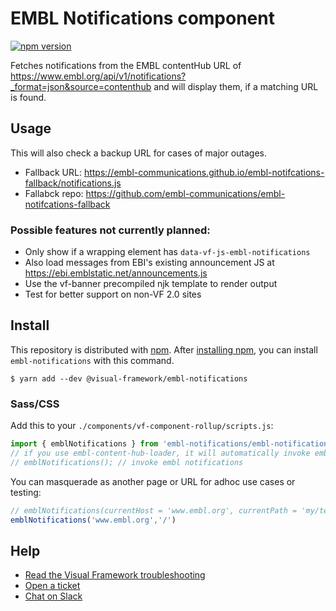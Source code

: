 # EMBL Notifications component

[![npm version](https://badge.fury.io/js/%40visual-framework%2Fembl-notifications.svg)](https://badge.fury.io/js/%40visual-framework%2Fembl-notifications)

Fetches notifications from the EMBL contentHub URL of https://www.embl.org/api/v1/notifications?_format=json&source=contenthub and will display them, if a matching URL is found.

## Usage

This will also check a backup URL for cases of major outages.

- Fallback URL: https://embl-communications.github.io/embl-notifcations-fallback/notifications.js
- Fallabck repo: https://github.com/embl-communications/embl-notifcations-fallback

### Possible features not currently planned:

- Only show if a wrapping element has `data-vf-js-embl-notifications`
- Also load messages from EBI's existing announcement JS at https://ebi.emblstatic.net/announcements.js
- Use the vf-banner precompiled njk template to render output
- Test for better support on non-VF 2.0 sites

## Install

This repository is distributed with [npm](https://www.npmjs.com/). After [installing npm](https://nodejs.org/), you can install `embl-notifications` with this command.

```
$ yarn add --dev @visual-framework/embl-notifications
```

### Sass/CSS

Add this to your `./components/vf-component-rollup/scripts.js`:

```js
import { emblNotifications } from 'embl-notifications/embl-notifications';
// if you use embl-content-hub-loader, it will automatically invoke emblNotifications
// emblNotifications(); // invoke embl notifications
```

You can masquerade as another page or URL for adhoc use cases or testing:

```js
// emblNotifications(currentHost = 'www.embl.org', currentPath = 'my/test/path`);
emblNotifications('www.embl.org','/')
```

## Help

- [Read the Visual Framework troubleshooting](https://stable.visual-framework.dev/troubleshooting/)
- [Open a ticket](https://github.com/visual-framework/vf-core/issues)
- [Chat on Slack](https://join.slack.com/t/visual-framework/shared_invite/enQtNDAxNzY0NDg4NTY0LWFhMjEwNGY3ZTk3NWYxNWVjOWQ1ZWE4YjViZmY1YjBkMDQxMTNlNjQ0N2ZiMTQ1ZTZiMGM4NjU5Y2E0MjM3ZGQ)
